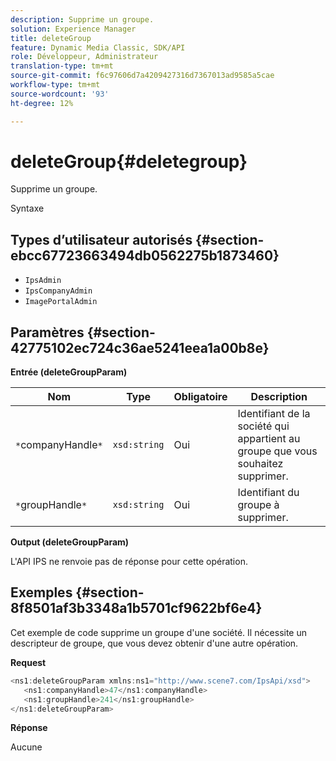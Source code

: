```yaml
---
description: Supprime un groupe.
solution: Experience Manager
title: deleteGroup
feature: Dynamic Media Classic, SDK/API
role: Développeur, Administrateur
translation-type: tm+mt
source-git-commit: f6c97606d7a4209427316d7367013ad9585a5cae
workflow-type: tm+mt
source-wordcount: '93'
ht-degree: 12%

---
```



# deleteGroup{#deletegroup}

Supprime un groupe.

Syntaxe

## Types d’utilisateur autorisés {#section-ebcc67723663494db0562275b1873460}

* `IpsAdmin`
* `IpsCompanyAdmin`
* `ImagePortalAdmin`

## Paramètres {#section-42775102ec724c36ae5241eea1a00b8e}

**Entrée (deleteGroupParam)**

| Nom | Type | Obligatoire | Description |
|---|---|---|---|
| `*`companyHandle`*` | `xsd:string` | Oui | Identifiant de la société qui appartient au groupe que vous souhaitez supprimer. |
| `*`groupHandle`*` | `xsd:string` | Oui | Identifiant du groupe à supprimer. |

**Output (deleteGroupParam)**

L&#39;API IPS ne renvoie pas de réponse pour cette opération.

## Exemples {#section-8f8501af3b3348a1b5701cf9622bf6e4}

Cet exemple de code supprime un groupe d&#39;une société. Il nécessite un descripteur de groupe, que vous devez obtenir d&#39;une autre opération.

**Request**

```java
<ns1:deleteGroupParam xmlns:ns1="http://www.scene7.com/IpsApi/xsd">
   <ns1:companyHandle>47</ns1:companyHandle>
   <ns1:groupHandle>241</ns1:groupHandle>
</ns1:deleteGroupParam>
```

**Réponse**

Aucune
